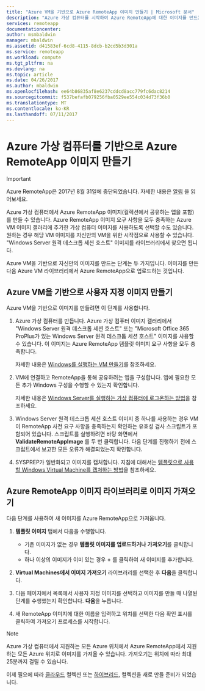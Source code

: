 ```yaml
---
title: "Azure VM을 기반으로 Azure RemoteApp 이미지 만들기 | Microsoft 문서"
description: "Azure 가상 컴퓨터를 시작하여 Azure RemoteApp에 대한 이미지를 만드는 방법에 대해 알아봅니다."
services: remoteapp
documentationcenter: 
author: msmbaldwin
manager: mbaldwin
ms.assetid: d41583ef-6cd8-4115-8dcb-b2cd5b3d301a
ms.service: remoteapp
ms.workload: compute
ms.tgt_pltfrm: na
ms.devlang: na
ms.topic: article
ms.date: 04/26/2017
ms.author: mbaldwin
ms.openlocfilehash: ee64b86835af8e6237cddcd8acc779fc6dac8214
ms.sourcegitcommit: f537befafb079256fba0529ee554c034d73f36b0
ms.translationtype: MT
ms.contentlocale: ko-KR
ms.lasthandoff: 07/11/2017
---
```

# <a name="create-a-azure-remoteapp-image-based-on-an-azure-virtual-machine"></a>Azure 가상 컴퓨터를 기반으로 Azure RemoteApp 이미지 만들기
> [!IMPORTANT]
> Azure RemoteApp은 2017년 8월 31일에 중단되었습니다. 자세한 내용은 [알림](https://go.microsoft.com/fwlink/?linkid=821148) 을 읽어보세요.
> 
> 

Azure 가상 컴퓨터에서 Azure RemoteApp 이미지(컬렉션에서 공유하는 앱을 포함)를 만들 수 있습니다. Azure RemoteApp 이미지 요구 사항을 모두 충족하는 Azure VM 이미지 갤러리에 추가한 가상 컴퓨터 이미지를 사용하도록 선택할 수도 있습니다. 원하는 경우 해당 VM 이미지를 자신만의 VM을 위한 시작점으로 사용할 수 있습니다. "Windows Server 원격 데스크톱 세션 호스트" 이미지를 라이브러리에서 찾으면 됩니다.

Azure VM을 기반으로 자신만의 이미지를 만드는 단계는 두 가지입니다. 이미지를 만든 다음 Azure VM 라이브러리에서 Azure RemoteApp으로 업로드하는 것입니다.

## <a name="create-a-custom-image-based-on-an-azure-vm"></a>Azure VM을 기반으로 사용자 지정 이미지 만들기
Azure VM을 기반으로 이미지를 만들려면 이 단계를 사용합니다.

1. Azure 가상 컴퓨터를 만듭니다. Azure 가상 컴퓨터 이미지 갤러리에서 "Windows Server 원격 데스크톱 세션 호스트" 또는 "Microsoft Office 365 ProPlus가 있는 Windows Server 원격 데스크톱 세션 호스트" 이미지를 사용할 수 있습니다. 이 이미지는 Azure RemoteApp 템플릿 이미지 요구 사항을 모두 충족합니다.
   
    자세한 내용은 [Windows를 실행하는 VM 만들기](../virtual-machines/virtual-machines-windows-hero-tutorial.md?toc=%2fazure%2fvirtual-machines%2fwindows%2ftoc.json)를 참조하세요.
2. VM에 연결하고 RemoteApp을 통해 공유하려는 앱을 구성합니다. 앱에 필요한 모든 추가 Windows 구성을 수행할 수 있는지 확인합니다.
   
    자세한 내용은 [Windows Server를 실행하는 가상 컴퓨터에 로그온하는 방법](../virtual-machines/windows/classic/connect-logon.md?toc=%2fazure%2fvirtual-machines%2fwindows%2fclassic%2ftoc.json)을 참조하세요.
3. Windows Server 원격 데스크톱 세션 호스트 이미지 중 하나를 사용하는 경우 VM이 RemoteApp 사전 요구 사항을 충족하는지 확인하는 유효성 검사 스크립트가 포함되어 있습니다. 스크립트를 실행하려면 바탕 화면에서 **ValidateRemoteAppImage** 를 두 번 클릭합니다. 다음 단계를 진행하기 전에 스크립트에서 보고한 모든 오류가 해결되었는지 확인합니다.
4. SYSPREP가 일반화되고 이미지를 캡처합니다. 지침에 대해서는 [템플릿으로 사용할 Windows Virtual Machine를 캡처하는 방법](../virtual-machines/windows/classic/capture-image.md?toc=%2fazure%2fvirtual-machines%2fwindows%2fclassic%2ftoc.json)을 참조하세요.

## <a name="import-the-image-into-the-azure-remoteapp-image-library"></a>Azure RemoteApp 이미지 라이브러리로 이미지 가져오기
다음 단계를 사용하여 새 이미지를 Azure RemoteApp으로 가져옵니다.

1. **템플릿 이미지** 탭에서 다음을 수행합니다.
   
   * 기존 이미지가 없는 경우 **템플릿 이미지를 업로드하거나 가져오기**를 클릭합니다.
   * 하나 이상의 이미지가 이미 있는 경우 **+** 를 클릭하여 새 이미지를 추가합니다.
2. **Virtual Machines에서 이미지 가져오기** 라이브러리를 선택한 후 **다음**을 클릭합니다.
3. 다음 페이지에서 목록에서 사용자 지정 이미지를 선택하고 이미지를 만들 때 나열된 단계를 수행했는지 확인합니다. **다음**을 누릅니다.
4. 새 RemoteApp 이미지에 대한 이름을 입력하고 위치를 선택한 다음 확인 표시를 클릭하여 가져오기 프로세스를 시작합니다.

> [!NOTE]
> Azure 가상 컴퓨터에서 지원하는 모든 Azure 위치에서 Azure RemoteApp에서 지원하는 모든 Azure 위치로 이미지를 가져올 수 있습니다. 가져오기는 위치에 따라 최대 25분까지 걸릴 수 있습니다.
> 
> 

이제 필요에 따라 [클라우드](remoteapp-create-cloud-deployment.md) 컬렉션 또는 [하이브리드](remoteapp-create-hybrid-deployment.md), 컬렉션을 새로 만들 준비가 되었습니다.

